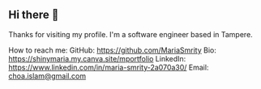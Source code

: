 ## Hi there 👋

Thanks for visiting my profile. I'm a software engineer based in Tampere.

How to reach me:
GitHub: https://github.com/MariaSmrity
Bio: https://shinymaria.my.canva.site/mportfolio
LinkedIn: https://www.linkedin.com/in/maria-smrity-2a070a30/
Email: choa.islam@gmail.com
